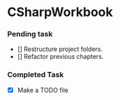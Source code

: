 # CSharpWorkbook

### Pending task
- [] Restructure project folders.
- [] Refactor previous chapters.

### Completed Task
- [x] Make a TODO file